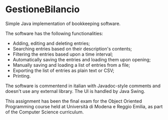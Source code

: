 # GestioneBilancio

Simple Java implementation of bookkeeping software.

The software has the following functionalities:

- Adding, editing and deleting entries;
- Searching entries based on their description's contents;
- Filtering the entries based upon a time interval;
- Automatically saving the entries and loading them upon opening;
- Manually saving and loading a list of entries from a file;
- Exporting the list of entries as plain text or CSV;
- Printing.

The software is commentend in italian with Javadoc-style comments and doesn't use any external library. The UI is handled by Java Swing.

This assignment has been the final exam for the Object Oriented Programming course held at Università di Modena e Reggio Emilia, as part of the 
Computer Science curriculum.
